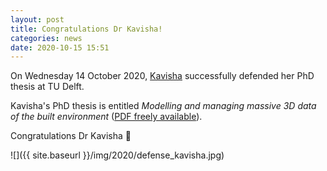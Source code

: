 ```yaml
---
layout: post
title: Congratulations Dr Kavisha!
categories: news
date: 2020-10-15 15:51
---
```


On Wednesday 14 October 2020, [Kavisha](https://3d.bk.tudelft.nl/kavisha/) successfully defended her PhD thesis at TU Delft.

Kavisha's PhD thesis is entitled *Modelling and managing massive 3D data of the built environment* ([PDF freely available](https://doi.org/10.4233/uuid:47218911-c93d-4295-a3de-231d023c1743)).

Congratulations Dr Kavisha 🎉

![]({{ site.baseurl }}/img/2020/defense_kavisha.jpg)
